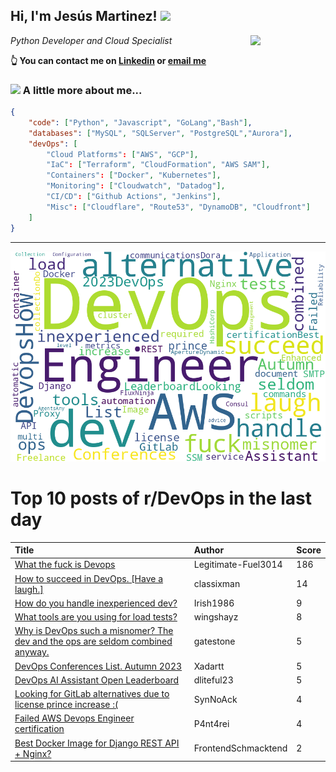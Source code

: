 <!--
**jmartinezl/jmartinezl** is a ✨ _special_ ✨ repository because its `README.md` (this file) appears on your GitHub profile.

Here are some ideas to get you started:

- 🔭 I’m currently working on ...
- 🌱 I’m currently learning ...
- 👯 I’m looking to collaborate on ...
- 🤔 I’m looking for help with ...
- 💬 Ask me about ...
- 📫 How to reach me: ...
- 😄 Pronouns: ...
- ⚡ Fun fact: ...
-->

<h2>Hi, I'm Jesús Martinez! <img src="https://media.giphy.com/media/WUlplcMpOCEmTGBtBW/giphy.gif" width="30"> </h2>
<img align='right' src="https://media.giphy.com/media/NytMLKyiaIh6VH9SPm/giphy.gif" width="120">
<p><em>Python Developer and Cloud Specialist
</em></p>

**👆 You can contact me on [Linkedin](https://www.linkedin.com/in/jes%C3%BAs-martinez-2b7b10104/) or [email me](mailto:jesus.mtz.lorenzo@gmail.com)**

### <img src="https://media.giphy.com/media/VgCDAzcKvsR6OM0uWg/giphy.gif" width="50"> A little more about me...  

```json
{
    "code": ["Python", "Javascript", "GoLang","Bash"],
    "databases": ["MySQL", "SQLServer", "PostgreSQL","Aurora"],
    "devOps": [
        "Cloud Platforms": ["AWS", "GCP"],
        "IaC": ["Terraform", "CloudFormation", "AWS SAM"],
        "Containers": ["Docker", "Kubernetes"],
        "Monitoring": ["Cloudwatch", "Datadog"],
        "CI/CD": ["Github Actions", "Jenkins"],
        "Misc": ["Cloudflare", "Route53", "DynamoDB", "Cloudfront"]
    ]
}
```
---

![Wordcloud](./cloud.png)

# Top 10 posts of r/DevOps in the last day

| Title | Author | Score |
|:---|:---|:---|
| [What the fuck is Devops](https://www.reddit.com/r/devops/comments/16oowkr/what_the_fuck_is_devops/) | Legitimate-Fuel3014 | 186 |
| [How to succeed in DevOps. [Have a laugh.]](https://www.reddit.com/r/devops/comments/16owffq/how_to_succeed_in_devops_have_a_laugh/) | classixman | 14 |
| [How do you handle inexperienced dev?](https://www.reddit.com/r/devops/comments/16ottc9/how_do_you_handle_inexperienced_dev/) | Irish1986 | 9 |
| [What tools are you using for load tests?](https://www.reddit.com/r/devops/comments/16oir3j/what_tools_are_you_using_for_load_tests/) | wingshayz | 8 |
| [Why is DevOps such a misnomer? The dev and the ops are seldom combined anyway.](https://www.reddit.com/r/devops/comments/16p3g1d/why_is_devops_such_a_misnomer_the_dev_and_the_ops/) | gatestone | 5 |
| [DevOps Conferences List. Autumn 2023](https://www.reddit.com/r/devops/comments/16p5eya/devops_conferences_list_autumn_2023/) | Xadartt | 5 |
| [DevOps AI Assistant Open Leaderboard](https://www.reddit.com/r/devops/comments/16ol4d6/devops_ai_assistant_open_leaderboard/) | dliteful23 | 5 |
| [Looking for GitLab alternatives due to license prince increase :(](https://www.reddit.com/r/devops/comments/16oyk6g/looking_for_gitlab_alternatives_due_to_license/) | SynNoAck | 4 |
| [Failed AWS Devops Engineer certification](https://www.reddit.com/r/devops/comments/16ot27d/failed_aws_devops_engineer_certification/) | P4nt4rei | 4 |
| [Best Docker Image for Django REST API + Nginx?](https://www.reddit.com/r/devops/comments/16oo1py/best_docker_image_for_django_rest_api_nginx/) | FrontendSchmacktend | 2 |
